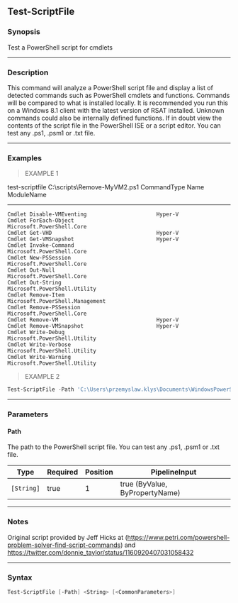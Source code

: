 Test-ScriptFile
---------------

### Synopsis
Test a PowerShell script for cmdlets

---

### Description

This command will analyze a PowerShell script file and display a list of detected commands such as PowerShell cmdlets and functions. Commands will be compared to what is installed locally. It is recommended you run this on a Windows 8.1 client with the latest version of RSAT installed. Unknown commands could also be internally defined functions. If in doubt view the contents of the script file in the PowerShell ISE or a script editor.
You can test any .ps1, .psm1 or .txt file.

---

### Examples
> EXAMPLE 1

test-scriptfile C:\scripts\Remove-MyVM2.ps1
CommandType Name                                   ModuleName
----------- ----                                   ----------
    Cmdlet Disable-VMEventing                      Hyper-V
    Cmdlet ForEach-Object                          Microsoft.PowerShell.Core
    Cmdlet Get-VHD                                 Hyper-V
    Cmdlet Get-VMSnapshot                          Hyper-V
    Cmdlet Invoke-Command                          Microsoft.PowerShell.Core
    Cmdlet New-PSSession                           Microsoft.PowerShell.Core
    Cmdlet Out-Null                                Microsoft.PowerShell.Core
    Cmdlet Out-String                              Microsoft.PowerShell.Utility
    Cmdlet Remove-Item                             Microsoft.PowerShell.Management
    Cmdlet Remove-PSSession                        Microsoft.PowerShell.Core
    Cmdlet Remove-VM                               Hyper-V
    Cmdlet Remove-VMSnapshot                       Hyper-V
    Cmdlet Write-Debug                             Microsoft.PowerShell.Utility
    Cmdlet Write-Verbose                           Microsoft.PowerShell.Utility
    Cmdlet Write-Warning                           Microsoft.PowerShell.Utility
> EXAMPLE 2

```PowerShell
Test-ScriptFile -Path 'C:\Users\przemyslaw.klys\Documents\WindowsPowerShell\Modules\PSWinReportingV2\PSWinReportingV2.psm1' | Sort-Object -Property Source, Name | ft -AutoSize
```

---

### Parameters
#### **Path**
The path to the PowerShell script file. You can test any .ps1, .psm1 or .txt file.

|Type      |Required|Position|PipelineInput                 |
|----------|--------|--------|------------------------------|
|`[String]`|true    |1       |true (ByValue, ByPropertyName)|

---

### Notes
Original script provided by Jeff Hicks at (https://www.petri.com/powershell-problem-solver-find-script-commands) and https://twitter.com/donnie_taylor/status/1160920407031058432

---

### Syntax
```PowerShell
Test-ScriptFile [-Path] <String> [<CommonParameters>]
```
